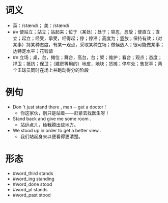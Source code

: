 # 词义
- 英：/stænd/； 美：/stænd/
- #v 使站立；站立；站起来；位于（某处）；处于；容忍，忍受；使直立；直立；起立；经受，承受，经得起；停；停滞；高度为；竖放；保持有效；（对某事）持某种态度，有某一观点，采取某种立场；做候选人；很可能做某事；达特定水平；花钱请
- #n 立场；桌，台，摊位；舞台，高台，台；架；维护；看台；观点；态度；捍卫；抵抗；保卫；（建房等用的）地皮，地块；货摊；停车处；售货亭；两个击球员同时在场上并跑动得分的阶段
# 例句
- Don 't just stand there , man ─ get a doctor !
	- 你这家伙，别只是站着——赶紧去找医生呀！
- Stand back and give me some room .
	- 站远点儿，给我腾出些地方。
- We stood up in order to get a better view .
	- 我们站起身来以便看得更清楚。
# 形态
- #word_third stands
- #word_ing standing
- #word_done stood
- #word_pl stands
- #word_past stood
